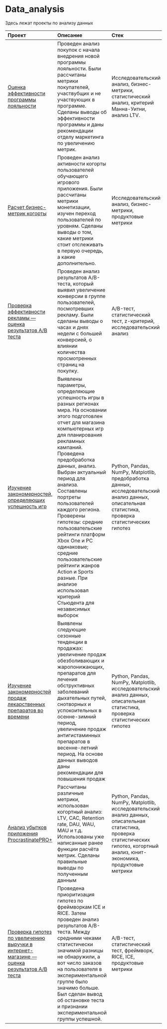 # Data_analysis
Здесь лежат проекты по анализу данных

| Проект                | Описание               | Стек                        |
| :-------------------- | :--------------------- |:----------------------------|
| [Оценка эффективности программы лояльности](https://github.com/anastasia-gorbenko/Data_analysis/tree/main/Расчет%20бизнес-метрик)| Проведен анализ покупок с начала внедрения новой программы лояльности. Были рассчитаны метрики покупателей, участвубщих и не участвующих в программе. Сделаны выводы об эффективности программы и даны рекомендации отделу маркетинга по увеличению метрик. |  Исследовательский анализ, бизнес-метрики, статистический анализ, критерий Манна-Уитни, анализ LTV.|
| [Расчет бизнес-метрик когорты](https://github.com/anastasia-gorbenko/Data_analysis/tree/main/Расчет%20бизнес-метрик)| Проведен анализ активности когорты пользователей обучающего игрового приложения. Были рассчитаны метрики монетизации, изучен переход пользователей по уровням. Сделаны выводы о том, какие метрики стоит отслеживать в первую очередь, а какие дополнительно. |  Исследовательский анализ, бизнес-метрики, продуктовые метрики |
| [Проверка эффективности рекламы — оценка результатов A/B теста](https://github.com/anastasia-gorbenko/Data_analysis/tree/main/Эффективность%20рекламы%20-%20A%3AB-тест) | Проведен анализ результатов A/B-теста, который выявил увеличение конверсии в группе пользователей, посмотревших рекламу. Были сделаны выводы о часах и днях недели с большей конверсией, о влиянии количества просмотренных страниц на покупку. |  A/B-тест, статистический тест, z-критерий, исследовательский анализ |
| [Изучение закономерностей, определяющих успешность игр](https://github.com/anastasia-gorbenko/Data_analysis/tree/main/Исследование%20игр) | Выявлены параметры, определяющие успешность игры в разных регионах мира. На основании этого подготовлен отчет для магазина компьютерных игр для планирования рекламных кампаний. Проведена предобработка данных, анализ. Выбран актуальный период для анализа. Составлены портреты пользователей каждого региона. Проверены гипотезы: средние пользовательские рейтинги платформ Xbox One и PC одинаковые; средние пользовательские рейтинги жанров Action и Sports разные. При анализе использовал критерий Стьюдента для независимых выборок | Python, Pandas, NumPy, Matplotlib, предобработка данных, исследовательский анализ данных, описательная статистика, проверка статистических гипотез|
| [Изучение закономерностей продаж лекарственных препаратов во времени](https://github.com/anastasia-gorbenko/Data_analysis/tree/main/Исследование%20продаж%20лекарств) | Выявлены следующие сезонные тенденции в продажах: увеличение продаж обезболивающих и жаропонижающих, препаратов для лечения обструктивных заболеваний дыхательных путей, снотворных и успокоительных в осенне-зимний период, увеличение продаж антигистаминных препаратов в весенне-летний период. На основе данных выводов даны рекомендации для повышения продаж | Python, Pandas, NumPy, Matplotlib, исследовательский анализ данных, описательная статистика, проверка статистических гипотез |
| [Анализ убытков приложения ProcrastinatePRO+](https://github.com/anastasia-gorbenko/Data_analysis/tree/main/Анализ%20убытков%20приложения) | Рассчитаны различные метрики, использован когортный анализ: LTV, CAC, Retention rate, DAU, WAU, MAU и т.д. Использованы уже написанные ранее функции расчёта метрик. Сделаны правильные выводы по полученным данным | Python, Pandas, NumPy, Matplotlib, исследовательский анализ данных, описательная статистика, проверка статистических гипотез, когортный анализ, юнит-экономика, продуктовые метрики|
| [Проверка гипотез по увеличению выручки в интернет-магазине — оценка результатов A/B теста](https://github.com/anastasia-gorbenko/Data_analysis/tree/main/А:B-тест) | Проведена приоритизация гипотез по фреймворкам ICE и RICE. Затем проведен анализ результатов A/B-теста. Между средними чеками статистически значимой разницы не обнаружили, а вот число заказов на пользователя в экспериментальной группе было значимо больше. Был сделан вывод об остановке теста и признании экспериментальной группы успешной. | A/B-тест, статистический тест, фреймворк, RICE, ICE, продуктовые метрики |
